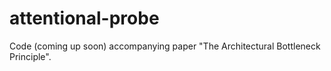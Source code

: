# attentional-probe
Code (coming up soon) accompanying paper "The Architectural Bottleneck Principle".
